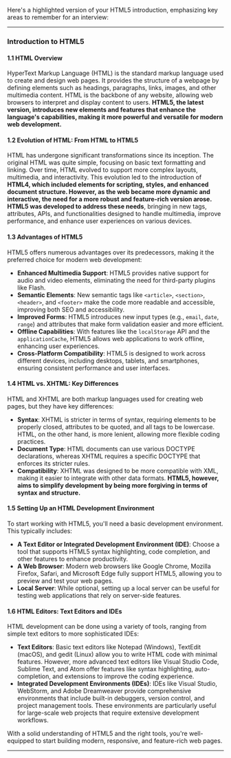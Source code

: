 Here's a highlighted version of your HTML5 introduction, emphasizing key areas to remember for an interview:

---

### Introduction to HTML5

#### 1.1 HTML Overview
HyperText Markup Language (HTML) is the standard markup language used to create and design web pages. It provides the structure of a webpage by defining elements such as headings, paragraphs, links, images, and other multimedia content. HTML is the backbone of any website, allowing web browsers to interpret and display content to users. **HTML5, the latest version, introduces new elements and features that enhance the language's capabilities, making it more powerful and versatile for modern web development.**

#### 1.2 Evolution of HTML: From HTML to HTML5
HTML has undergone significant transformations since its inception. The original HTML was quite simple, focusing on basic text formatting and linking. Over time, HTML evolved to support more complex layouts, multimedia, and interactivity. This evolution led to the introduction of **HTML4, which included elements for scripting, styles, and enhanced document structure. However, as the web became more dynamic and interactive, the need for a more robust and feature-rich version arose. HTML5 was developed to address these needs**, bringing in new tags, attributes, APIs, and functionalities designed to handle multimedia, improve performance, and enhance user experiences on various devices.

#### 1.3 Advantages of HTML5
HTML5 offers numerous advantages over its predecessors, making it the preferred choice for modern web development:

- **Enhanced Multimedia Support**: HTML5 provides native support for audio and video elements, eliminating the need for third-party plugins like Flash.
- **Semantic Elements**: New semantic tags like `<article>`, `<section>`, `<header>`, and `<footer>` make the code more readable and accessible, improving both SEO and accessibility.
- **Improved Forms**: HTML5 introduces new input types (e.g., `email`, `date`, `range`) and attributes that make form validation easier and more efficient.
- **Offline Capabilities**: With features like the `localStorage` API and the `applicationCache`, HTML5 allows web applications to work offline, enhancing user experiences.
- **Cross-Platform Compatibility**: HTML5 is designed to work across different devices, including desktops, tablets, and smartphones, ensuring consistent performance and user interfaces.

#### 1.4 HTML vs. XHTML: Key Differences
HTML and XHTML are both markup languages used for creating web pages, but they have key differences:

- **Syntax**: XHTML is stricter in terms of syntax, requiring elements to be properly closed, attributes to be quoted, and all tags to be lowercase. HTML, on the other hand, is more lenient, allowing more flexible coding practices.
- **Document Type**: HTML documents can use various DOCTYPE declarations, whereas XHTML requires a specific DOCTYPE that enforces its stricter rules.
- **Compatibility**: XHTML was designed to be more compatible with XML, making it easier to integrate with other data formats. **HTML5, however, aims to simplify development by being more forgiving in terms of syntax and structure.**

#### 1.5 Setting Up an HTML Development Environment
To start working with HTML5, you'll need a basic development environment. This typically includes:

- **A Text Editor or Integrated Development Environment (IDE)**: Choose a tool that supports HTML5 syntax highlighting, code completion, and other features to enhance productivity.
- **A Web Browser**: Modern web browsers like Google Chrome, Mozilla Firefox, Safari, and Microsoft Edge fully support HTML5, allowing you to preview and test your web pages.
- **Local Server**: While optional, setting up a local server can be useful for testing web applications that rely on server-side features.

#### 1.6 HTML Editors: Text Editors and IDEs
HTML development can be done using a variety of tools, ranging from simple text editors to more sophisticated IDEs:

- **Text Editors**: Basic text editors like Notepad (Windows), TextEdit (macOS), and gedit (Linux) allow you to write HTML code with minimal features. However, more advanced text editors like Visual Studio Code, Sublime Text, and Atom offer features like syntax highlighting, auto-completion, and extensions to improve the coding experience.
- **Integrated Development Environments (IDEs)**: IDEs like Visual Studio, WebStorm, and Adobe Dreamweaver provide comprehensive environments that include built-in debuggers, version control, and project management tools. These environments are particularly useful for large-scale web projects that require extensive development workflows.

With a solid understanding of HTML5 and the right tools, you're well-equipped to start building modern, responsive, and feature-rich web pages.

---
